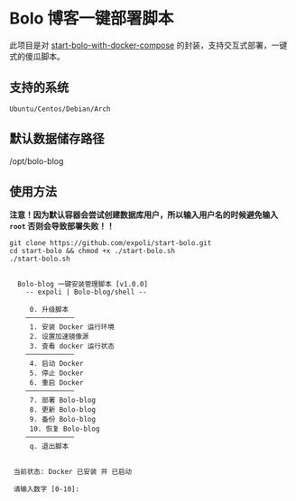 # Bolo 博客一键部署脚本

 此项目是对 [start-bolo-with-docker-compose](https://github.com/expoli/start-bolo-with-docker-compose) 的封装，支持交互式部署，一键式的傻瓜脚本。


## 支持的系统

`Ubuntu/Centos/Debian/Arch`

## 默认数据储存路径

/opt/bolo-blog

## 使用方法

**注意！因为默认容器会尝试创建数据库用户，所以输入用户名的时候避免输入`root` 否则会导致部署失败！！**

```
git clone https://github.com/expoli/start-bolo.git
cd start-bolo && chmod +x ./start-bolo.sh
./start-bolo.sh
```

```

  Bolo-blog 一键安装管理脚本 [v1.0.0]
	-- expoli | Bolo-blog/shell --
	
	 0. 升级脚本
	————————————
	 1. 安装 Docker 运行环境
	 2. 设置加速镜像源
	 3. 查看 docker 运行状态
	————————————
	 4. 启动 Docker
	 5. 停止 Docker
	 6. 重启 Docker
	————————————
	 7. 部署 Bolo-blog
	 8. 更新 Bolo-blog
	 9. 备份 Bolo-blog
	 10. 恢复 Bolo-blog
	————————————
	 q. 退出脚本
			

 当前状态: Docker 已安装 并 已启动

 请输入数字 [0-10]:

```
